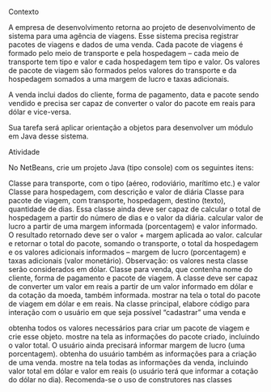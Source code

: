 Contexto

A empresa de desenvolvimento retorna ao projeto de desenvolvimento de sistema para uma agência de viagens. 
Esse sistema precisa registrar pacotes de viagens e dados de uma venda. 
Cada pacote de viagens é formado pelo meio de transporte e pela hospedagem – cada meio de transporte tem tipo e valor e cada hospedagem tem tipo e valor. 
Os valores de pacote de viagem são formados pelos valores do transporte e da hospedagem somados a uma margem de lucro e taxas adicionais.


A venda inclui dados do cliente, forma de pagamento, data e pacote sendo vendido e precisa ser capaz de converter o valor do pacote em reais para dólar e vice-versa.

Sua tarefa será aplicar orientação a objetos para desenvolver um módulo em Java desse sistema.

 

Atividade

No NetBeans, crie um projeto Java (tipo console) com os seguintes itens:

Classe para transporte, com o tipo (aéreo, rodoviário, marítimo etc.) e valor
Classe para hospedagem, com descrição e valor de diária
Classe para pacote de viagem, com transporte, hospedagem, destino (texto), quantidade de dias. Essa classe ainda deve ser capaz de
calcular o total de hospedagem a partir do número de dias e o valor da diária.
calcular valor de lucro a partir de uma margem informada (porcentagem) e valor informado. O resultado retornado deve ser o valor + margem aplicada ao valor.
calcular e retornar o total do pacote, somando o transporte, o total da hospedagem e os valores adicionais informados – margem de lucro (porcentagem) e taxas adicionais (valor monetário).
Observação: os valores nesta classe serão considerados em dólar.
Classe para venda, que contenha nome do cliente, forma de pagamento e pacote de viagem. A classe deve ser capaz de
converter um valor em reais a partir de um valor informado em dólar e da cotação da moeda, também informada.
mostrar na tela o total do pacote de viagem em dólar e em reais.
Na classe principal, elabore código para interação com o usuário em que seja possível “cadastrar” uma venda e

obtenha todos os valores necessários para criar um pacote de viagem e crie esse objeto.
mostre na tela as informações do pacote criado, incluindo o valor total. O usuário ainda precisará informar margem de lucro (uma porcentagem).
obtenha do usuário também as informações para a criação de uma venda.
mostre na tela todas as informações da venda, incluindo valor total em dólar e valor em reais (o usuário terá que informar a cotação do dólar no dia).
Recomenda-se o uso de construtores nas classes
